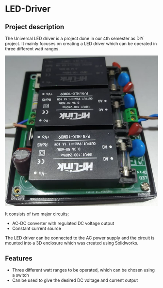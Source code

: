 # LED-Driver
## Project description

The Universal LED driver is a project done in our 4th semester as DIY project. It mainly focuses on creating a LED driver which can be operated in three different watt ranges.


<p align="center">
  <img  src="LED_Driver.png">
</p>

It consists of two major circuits;
- AC-DC converter with regulated DC voltage output
- Constant current source

The LED driver can be connected to the AC power supply and the circuit is mounted into a 3D enclosure which was created using Solidworks.

## Features
- Three different watt ranges to be operated, which can be chosen using a switch
- Can be used to give the desired DC voltage and current output
